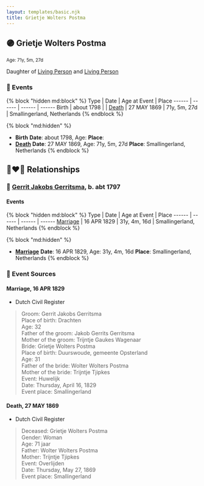 ```yaml
---
layout: templates/basic.njk
title: Grietje Wolters Postma
---
```

## 🟣 Grietje Wolters Postma
<small>Age: 71y, 5m, 27d</small>

Daughter of [Living Person](/people/2/26527652) and [Living Person](/people/7/78249927)

### 📆 Events

{% block "hidden md:block" %}
Type | Date | Age at Event | Place
------ | ------ | ------ | ------
Birth | about 1798 |  |
[Death](#event-event-3) | 27 MAY 1869 | 71y, 5m, 27d | Smallingerland, Netherlands
{% endblock %}

{% block "md:hidden" %}
- **Birth**
**Date**: about 1798, Age:
**Place**:
- **[Death](#event-event-3)**
**Date**: 27 MAY 1869, Age: 71y, 5m, 27d
**Place**: Smallingerland, Netherlands
{% endblock %}

## 👩‍❤️‍👨 Relationships

### 🔵 [Gerrit Jakobs Gerritsma](/people/1/16313438), b. abt 1797

#### Events

{% block "hidden md:block" %}
Type | Date | Age at Event | Place
------ | ------ | ------ | ------
[Marriage](#event-family-0-event-0) | 16 APR 1829 | 31y, 4m, 16d | Smallingerland, Netherlands
{% endblock %}

{% block "md:hidden" %}
- **[Marriage](#event-family-0-event-0)**
**Date**: 16 APR 1829, Age: 31y, 4m, 16d
**Place**: Smallingerland, Netherlands
{% endblock %}

### 📰 Event Sources

#### <a id="event-family-0-event-0"></a> Marriage, 16 APR 1829
* Dutch Civil Register
>   
  > Groom: Gerrit Jakobs Gerritsma  
  > Place of birth: Drachten  
  > Age: 32  
  > Father of the groom: Jakob Gerrits Gerritsma  
  > Mother of the groom: Trijntje Gaukes Wagenaar  
  > Bride: Grietje Wolters Postma  
  > Place of birth: Duurswoude, gemeente Opsterland  
  > Age: 31  
  > Father of the bride: Wolter Wolters Postma  
  > Mother of the bride: Trijntje Tjipkes  
  > Event: Huwelijk  
  > Date: Thursday, April 16, 1829  
  > Event place: Smallingerland

#### <a id="event-event-3"></a> Death, 27 MAY 1869
* Dutch Civil Register
>   
  > Deceased: Grietje Wolters Postma  
  > Gender: Woman  
  > Age: 71 jaar  
  > Father: Wolter Wolters Postma  
  > Mother: Trijntje Tjipkes  
  > Event: Overlijden  
  > Date: Thursday, May 27, 1869  
  > Event place: Smallingerland